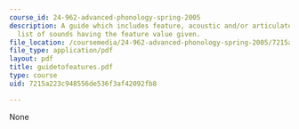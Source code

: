 ```yaml
---
course_id: 24-962-advanced-phonology-spring-2005
description: A guide which includes feature, acoustic and/or articulatory definition,
  list of sounds having the feature value given.
file_location: /coursemedia/24-962-advanced-phonology-spring-2005/7215a223c948556de536f3af42092fb8_guidetofeatures.pdf
file_type: application/pdf
layout: pdf
title: guidetofeatures.pdf
type: course
uid: 7215a223c948556de536f3af42092fb8

---
```

None